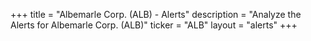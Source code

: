 +++
title = "Albemarle Corp. (ALB) - Alerts"
description = "Analyze the Alerts for Albemarle Corp. (ALB)"
ticker = "ALB"
layout = "alerts"
+++

